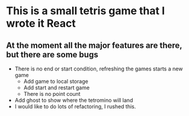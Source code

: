 # This is a small tetris game that I wrote it React

## At the moment all the major features are there, but there are some bugs
  - There is no end or start condition, refreshing the games starts a new game
    - Add game to local storage
    - Add start and restart game
    - There is no point count
  - Add ghost to show where the tetromino will land
  - I would like to do lots of refactoring, I rushed this.
